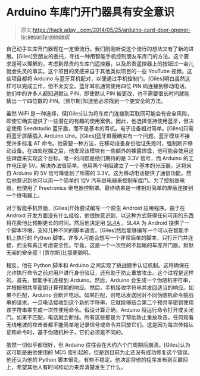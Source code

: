 # Arduino 车库门开门器具有安全意识

> 原文:[https://hack aday . com/2014/05/25/arduino-card-door-opener-is-security-minded/](https://hackaday.com/2014/05/25/arduino-garage-door-opener-is-security-minded/)

自己动手车库开门器现在一定很流行。我们刚刚听说这个流行的想法又有了新的进展。[Giles]受朋友的委托，寻找一种用智能手机控制朋友车库门的方法。这个要求是可以理解的，考虑到昂贵的车库门遥控器，以及昂贵遥控器上的按钮过一会儿就会失灵的事实。这个项目的灵感来自于其他类似项目的一些 YouTube 视频。这些项目都将 Arduino 与蓝牙耳机配对，以便通过手机控制门。[Giles]明白虽然这样可以完成工作，但不太安全。蓝牙耳机通常使用四位 PIN 码连接到移动电话。他们中的许多人都知道默认 PIN，即使默认 PIN 被更改，也不需要很长时间就能猜出一个四位数的 PIN。[贾尔斯]知道他必须找到一个更安全的方法。

虽然 WiFi 是一种选择，但[Giles]认为将车库门连接到互联网可能会有安全风险，即使它确实提供了一些潜在的有趣的使用案例。因此，他选择坚持使用蓝牙，但决定使用 Seedstudio 蓝牙盾，而不是基本的耳机。电子设备相对简单。[Giles]只需将蓝牙屏蔽插入 Arduino Uno。[Giles]蓝牙屏蔽确实有一个问题。蓝牙模块不接受许多标准 AT 命令。他需要一种方法，在移动设备身份验证失败时，强制断开移动设备。在四处挖掘之后，他发现该模块有一些额外的裸露焊盘，他可能会使用这些焊盘来实现这个目标。唯一的问题是他们期待的是 3.3V 信号，而 Arduino 的工作电压是 5V。解决办法很简单。他用两个电阻建立了一个基本的分压器。这将来自 Arduino 的 5V 信号降低到了所需的 3.3V。这为移动电话提供了通信功能。然后他意识到他可以用一个简单的 12V 汽车继电器来控制车库门。为了控制继电器，他使用了 Freetronics 继电器控制罩。最终结果是一堆相对简单的屏蔽连接到一个继电器上。

对于智能手机界面，[Giles]开始尝试编写一个原生 Android 应用程序。由于在 Android 开发方面没有什么经验，他很快意识到，以这种方式获得任何可用的东西将花费他比预期更长的时间。然后他决定用 [SL4A](http://en.wikipedia.org/wiki/Scripting_Layer_for_Android "Scripting language for android") 。SL4A 为 Android 提供了一个脚本环境，支持几种不同的脚本语言。[Giles]然后能够编写一个可以在智能手机上执行的 Python 脚本。许多人可能会想写一个非常简单的脚本，只打开门并连接，而没有真正考虑安全性。毕竟，这是一个一次性的不起眼的车库开门器。默默无闻的安全感！[贾尔斯]比那更聪明。

相反，他在 Python 脚本和 Arduino 之间实现了挑战握手认证机制。这将确保在允许执行命令之前对用户进行身份验证，还有助于防止重放攻击。这个过程是这样的。首先，智能手机连接到 Arduino。然后，Arduino 会生成一个伪随机字符串，并根据预共享密钥计算预期的响应。然后，手机接收字符串并发回适当的响应。如果不匹配，Arduino 会断开电话。如果匹配，则电话发送回对不同伪随机命令挑战串的请求。一旦电话接收到这个新的字符串，它就能够结合第二个预共享密钥使用该字符串来生成一次性使用命令。假设计算正确，Arduino 将运行命令打开或关闭门。如果不匹配，电话就会断线。所有这些都是为了帮助防止重放攻击。任何观看无线电波的攻击者都不能简单地记录信号或命令并回放它们。这是因为每次传输认证和命令时，基于伪随机种子，它们必须是不同的。

虽然一切似乎都很好，但 Arduino 往往会在大约六个门周期后崩溃。[Giles]认为这可能是由他使用的 MD5 库引起的，但是到目前为止还没有成功修复这个错误。他还认为他的 Python 脚本很乱，有些不稳定。他决定将他的程序发布到互联网上，希望其他人有时间和动力来弄清楚发生了什么。